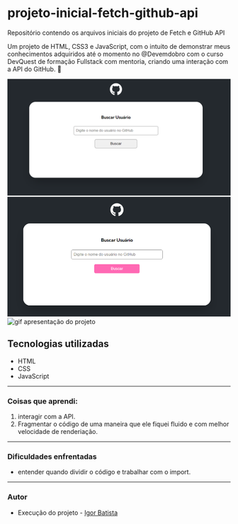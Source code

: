 # projeto-inicial-fetch-github-api
Repositório contendo os arquivos iniciais do projeto de Fetch e GitHub API

Um projeto de HTML, CSS3 e JavaScript, com o intuito de demonstrar meus conhecimentos adquiridos até o momento no @Devemdobro com o curso DevQuest de formação Fullstack com mentoria, criando uma interação com a API do GitHub. 🚀


<img src="./src/imagens/interface-github.png" alt= "gif interface do github">
<img src="./src/imagens/interface-ativa-github.png" alt= "gif interface ativa do github">
<img src="./src/imagens/apresentacao-projeto.gif" alt= "gif apresentação do projeto">

## Tecnologias utilizadas

- HTML
- CSS
- JavaScript

---

### Coisas que **aprendi**:

1. interagir com a API.
2. Fragmentar o código de uma maneira que ele fiquei fluido e com melhor velocidade de renderiação.

---

### **Dificuldades** enfrentadas

- entender quando dividir o código e trabalhar com o import.

---

### Autor

- Execução do projeto - [Igor Batista](https://github.com/igor-batista-pereira)